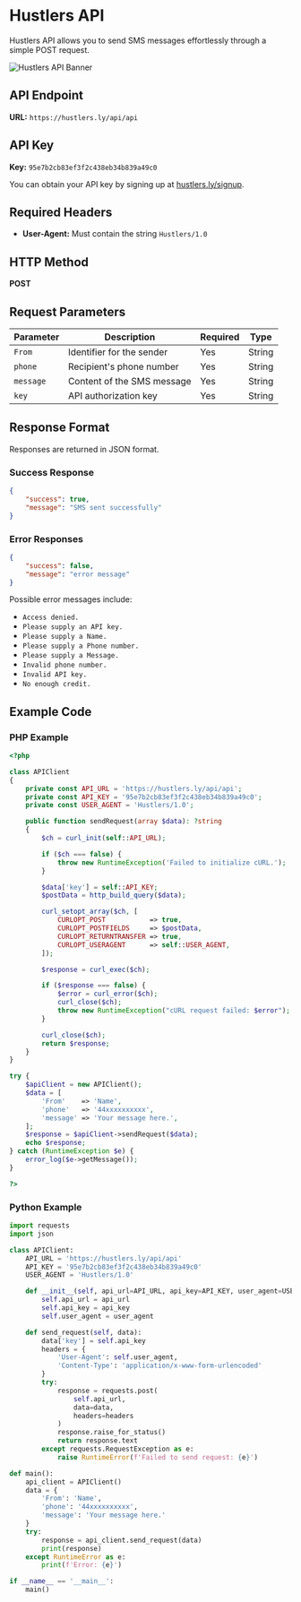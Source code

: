 # Hustlers API

Hustlers API allows you to send SMS messages effortlessly through a simple POST request.

![Hustlers API Banner](https://i.ibb.co/4T6L4ym/fav.png)

## API Endpoint

**URL:** `https://hustlers.ly/api/api`

## API Key

**Key:** `95e7b2cb83ef3f2c438eb34b839a49c0`

You can obtain your API key by signing up at [hustlers.ly/signup](https://hustlers.ly/signup).

## Required Headers

- **User-Agent:** Must contain the string `Hustlers/1.0`

## HTTP Method

**POST**

## Request Parameters

| Parameter | Description               | Required | Type   |
|-----------|---------------------------|----------|--------|
| `From`    | Identifier for the sender | Yes      | String |
| `phone`   | Recipient's phone number  | Yes      | String |
| `message` | Content of the SMS message | Yes      | String |
| `key`     | API authorization key     | Yes      | String |

## Response Format

Responses are returned in JSON format.

### Success Response
```json
{
    "success": true,
    "message": "SMS sent successfully"
}
```

### Error Responses
```json
{
    "success": false,
    "message": "error message"
}
```

Possible error messages include:
- `Access denied.`
- `Please supply an API key.`
- `Please supply a Name.`
- `Please supply a Phone number.`
- `Please supply a Message.`
- `Invalid phone number.`
- `Invalid API key.`
- `No enough credit.`

## Example Code

### PHP Example
```php
<?php

class APIClient
{
    private const API_URL = 'https://hustlers.ly/api/api';
    private const API_KEY = '95e7b2cb83ef3f2c438eb34b839a49c0';
    private const USER_AGENT = 'Hustlers/1.0';

    public function sendRequest(array $data): ?string
    {
        $ch = curl_init(self::API_URL);

        if ($ch === false) {
            throw new RuntimeException('Failed to initialize cURL.');
        }

        $data['key'] = self::API_KEY;
        $postData = http_build_query($data);

        curl_setopt_array($ch, [
            CURLOPT_POST           => true,
            CURLOPT_POSTFIELDS     => $postData,
            CURLOPT_RETURNTRANSFER => true,
            CURLOPT_USERAGENT      => self::USER_AGENT,
        ]);

        $response = curl_exec($ch);

        if ($response === false) {
            $error = curl_error($ch);
            curl_close($ch);
            throw new RuntimeException("cURL request failed: $error");
        }

        curl_close($ch);
        return $response;
    }
}

try {
    $apiClient = new APIClient();
    $data = [
        'From'    => 'Name',
        'phone'   => '44xxxxxxxxxx',
        'message' => 'Your message here.',
    ];
    $response = $apiClient->sendRequest($data);
    echo $response;
} catch (RuntimeException $e) {
    error_log($e->getMessage());
}

?>
```

### Python Example
```python
import requests
import json

class APIClient:
    API_URL = 'https://hustlers.ly/api/api'
    API_KEY = '95e7b2cb83ef3f2c438eb34b839a49c0'
    USER_AGENT = 'Hustlers/1.0'

    def __init__(self, api_url=API_URL, api_key=API_KEY, user_agent=USER_AGENT):
        self.api_url = api_url
        self.api_key = api_key
        self.user_agent = user_agent

    def send_request(self, data):
        data['key'] = self.api_key
        headers = {
            'User-Agent': self.user_agent,
            'Content-Type': 'application/x-www-form-urlencoded'
        }
        try:
            response = requests.post(
                self.api_url,
                data=data,
                headers=headers
            )
            response.raise_for_status()
            return response.text
        except requests.RequestException as e:
            raise RuntimeError(f'Failed to send request: {e}')

def main():
    api_client = APIClient()
    data = {
        'From': 'Name',
        'phone': '44xxxxxxxxxx',
        'message': 'Your message here.'
    }
    try:
        response = api_client.send_request(data)
        print(response)
    except RuntimeError as e:
        print(f'Error: {e}')

if __name__ == '__main__':
    main()
```

